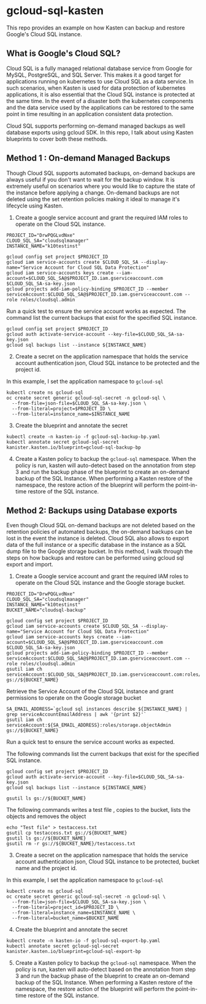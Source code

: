 # gcloud-sql-kasten
This repo provides an example on how Kasten can backup and restore Google's Cloud SQL instance.

## What is Google's Cloud SQL?

Cloud SQL is a fully managed relational database service from Google for MySQL, PostgreSQL, and SQL Server. This makes it a good target for applications running on kubernetes to use Cloud SQL as a data service. In such scenarios, when Kasten is used for data protection of kubernetes applications, it is also essential that the Cloud SQL instance is protected at the same time. In the event of a disaster both the kubernetes components and the data service used by the applications can be restored to the same point in time resulting in an application consistent data protection. 

Cloud SQL supports performing on-demand managed backups as well database exports using gcloud SDK. In this repo, I talk about using Kasten blueprints to cover both these methods. 

## Method 1 : On-demand Managed Backups

Though Cloud SQL supports automated backups, on-demand backups are always useful if you don't want to wait for the backup window. It is extremely useful on scenarios where you would like to capture the state of the instance before applying a change. On-demand backups are not deleted using the set retention policies making it ideal to manage it's lifecycle using Kasten.  

1. Create a google service account and grant the required IAM roles to operate on the Cloud SQL instance.

```
PROJECT_ID="DrwPQGLvdNxe"
CLOUD_SQL_SA="cloudsqlmanager"
INSTANCE_NAME="k10testinst"

gcloud config set project $PROJECT_ID
gcloud iam service-accounts create $CLOUD_SQL_SA --display-name="Service Account for Cloud SQL Data Protection"
gcloud iam service-accounts keys create --iam-account=$CLOUD_SQL_SA@$PROJECT_ID.iam.gserviceaccount.com $CLOUD_SQL_SA-sa-key.json
gcloud projects add-iam-policy-binding $PROJECT_ID --member serviceAccount:$CLOUD_SQL_SA@$PROJECT_ID.iam.gserviceaccount.com --role roles/cloudsql.admin
```

Run a quick test to ensure the service account works as expected. The command list the current backups that exist for the specified SQL instance.

```
gcloud config set project $PROJECT_ID
gcloud auth activate-service-account --key-file=$CLOUD_SQL_SA-sa-key.json
gcloud sql backups list --instance ${INSTANCE_NAME}
```

2. Create a secret on the application namespace that holds the service account authentication json, Cloud SQL instance to be protected and the project id.

In this example, I set the application namespace to `gcloud-sql`
```
kubectl create ns gcloud-sql
oc create secret generic gcloud-sql-secret -n gcloud-sql \
  --from-file=json-file=$CLOUD_SQL_SA-sa-key.json \
  --from-literal=project=$PROJECT_ID \
  --from-literal=instance_name=$INSTANCE_NAME
```

3. Create the blueprint and annotate the secret

```
kubectl create -n kasten-io -f gcloud-sql-backup-bp.yaml
kubectl annotate secret gcloud-sql-secret kanister.kasten.io/blueprint=gcloud-sql-backup-bp
```

4. Create a Kasten policy to backup the `gcloud-sql` namespace. When the policy is run, kasten will auto-detect based on the annotation from step 3 and run the backup phase of the blueprint to create an on-demand backup of the SQL Instance. When performing a Kasten restore of the namespace, the restore action of the blueprint will perform the point-in-time restore of the SQL instance.

## Method 2: Backups using Database exports

Even though Cloud SQL on-demand backups are not deleted based on the retention policies of automated backups, the on-demand backups can be lost in the event the instance is deleted.  Cloud SQL also allows to export data of the full instance or a specific database in the instance as a SQL dump file to the Google storage bucket. In this method, I walk through the steps on how backups and restore can be performed using gcloud sql export and import.

1. Create a Google service account and grant the required IAM roles to operate on the Cloud SQL instance and the Google storage bucket.

```
PROJECT_ID="DrwPQGLvdNxe"
CLOUD_SQL_SA="cloudsqlmanager"
INSTANCE_NAME="k10testinst"
BUCKET_NAME="cloudsql-backup"

gcloud config set project $PROJECT_ID
gcloud iam service-accounts create $CLOUD_SQL_SA --display-name="Service Account for Cloud SQL Data Protection"
gcloud iam service-accounts keys create --iam-account=$CLOUD_SQL_SA@$PROJECT_ID.iam.gserviceaccount.com $CLOUD_SQL_SA-sa-key.json
gcloud projects add-iam-policy-binding $PROJECT_ID --member serviceAccount:$CLOUD_SQL_SA@$PROJECT_ID.iam.gserviceaccount.com --role roles/cloudsql.admin
gsutil iam ch serviceAccount:$CLOUD_SQL_SA@$PROJECT_ID.iam.gserviceaccount.com:roles/storage.admin gs://${BUCKET_NAME}
```

Retrieve the Service Account of the Cloud SQL instance and grant permissions to operate on the Google storage bucket

```
SA_EMAIL_ADDRESS=`gcloud sql instances describe ${INSTANCE_NAME} | grep serviceAccountEmailAddress | awk '{print $2}'`
gsutil iam ch serviceAccount:${SA_EMAIL_ADDRESS}:roles/storage.objectAdmin gs://${BUCKET_NAME}
```

Run a quick test to ensure the service account works as expected. 

The following commands list the current backups that exist for the specified SQL instance.

```
gcloud config set project $PROJECT_ID
gcloud auth activate-service-account --key-file=$CLOUD_SQL_SA-sa-key.json
gcloud sql backups list --instance ${INSTANCE_NAME}

gsutil ls gs://${BUCKET_NAME}
```

The following commands writes a test file , copies to the bucket, lists the objects and removes the object

```
echo "Test file" > testaccess.txt
gsutil cp testaccess.txt gs://${BUCKET_NAME}
gsutil ls gs://${BUCKET_NAME}
gsutil rm -r gs://${BUCKET_NAME}/testaccess.txt
```

3. Create a secret on the application namespace that holds the service account authentication json, Cloud SQL instance to be protected, bucket name and the project id.

In this example, I set the application namespace to `gcloud-sql`

```
kubectl create ns gcloud-sql
oc create secret generic gcloud-sql-secret -n gcloud-sql \
  --from-file=json-file=$CLOUD_SQL_SA-sa-key.json \
  --from-literal=project_id=$PROJECT_ID \
  --from-literal=instance_name=$INSTANCE_NAME \
  --from-literal=bucket_name=$BUCKET_NAME
```

4. Create the blueprint and annotate the secret

```
kubectl create -n kasten-io -f gcloud-sql-export-bp.yaml
kubectl annotate secret gcloud-sql-secret kanister.kasten.io/blueprint=gcloud-sql-export-bp
```

5. Create a Kasten policy to backup the `gcloud-sql` namespace. When the policy is run, kasten will auto-detect based on the annotation from step 3 and run the backup phase of the blueprint to create an on-demand backup of the SQL Instance. When performing a Kasten restore of the namespace, the restore action of the blueprint will perform the point-in-time restore of the SQL instance.

   

